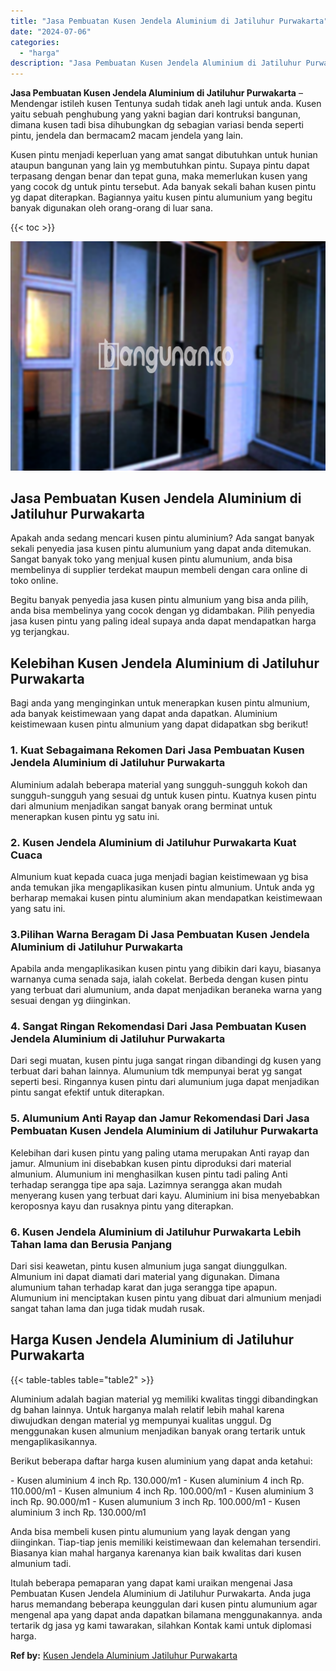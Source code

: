 ```yaml
---
title: "Jasa Pembuatan Kusen Jendela Aluminium di Jatiluhur Purwakarta"
date: "2024-07-06"
categories: 
  - "harga"
description: "Jasa Pembuatan Kusen Jendela Aluminium di Jatiluhur Purwakarta. Itulah beberapa pemaparan yang dapat kami uraikan mengenai Jasa Pembuatan Kusen Jendela Alumi..."
---
```


**Jasa Pembuatan Kusen Jendela Aluminium di Jatiluhur Purwakarta** – Mendengar istileh kusen Tentunya sudah tidak aneh lagi untuk anda. Kusen yaitu sebuah penghubung yang yakni bagian dari kontruksi bangunan, dimana kusen tadi bisa dihubungkan dg sebagian variasi benda seperti pintu, jendela dan bermacam2 macam jendela yang lain.

Kusen pintu menjadi keperluan yang amat sangat dibutuhkan untuk hunian ataupun bangunan yang lain yg membutuhkan pintu. Supaya pintu dapat terpasang dengan benar dan tepat guna, maka memerlukan kusen yang yang cocok dg untuk pintu tersebut. Ada banyak sekali bahan kusen pintu yg dapat diterapkan. Bagiannya yaitu kusen pintu alumunium yang begitu banyak digunakan oleh orang-orang di luar sana.

{{< toc >}}

![Jasa Pembuatan Kusen Jendela Aluminium di Jatiluhur Purwakarta](/images/harga-kusen-jendela-alumunium-14.png)

## Jasa Pembuatan Kusen Jendela Aluminium di Jatiluhur Purwakarta

Apakah anda sedang mencari kusen pintu aluminium? Ada sangat banyak sekali penyedia jasa kusen pintu alumunium yang dapat anda ditemukan. Sangat banyak toko yang menjual kusen pintu alumunium, anda bisa membelinya di supplier terdekat maupun membeli dengan cara online di toko online.

Begitu banyak penyedia jasa kusen pintu almunium yang bisa anda pilih, anda bisa membelinya yang cocok dengan yg didambakan. Pilih penyedia jasa kusen pintu yang paling ideal supaya anda dapat mendapatkan harga yg terjangkau.

## Kelebihan Kusen Jendela Aluminium di Jatiluhur Purwakarta

Bagi anda yang menginginkan untuk menerapkan kusen pintu almunium, ada banyak keistimewaan yang dapat anda dapatkan. Aluminium keistimewaan kusen pintu almunium yang dapat didapatkan sbg berikut!

### 1\. Kuat Sebagaimana Rekomen Dari Jasa Pembuatan Kusen Jendela Aluminium di Jatiluhur Purwakarta

Aluminium adalah beberapa material yang sungguh-sungguh kokoh dan sungguh-sungguh yang sesuai dg untuk kusen pintu. Kuatnya kusen pintu dari almunium menjadikan sangat banyak orang berminat untuk menerapkan kusen pintu yg satu ini.

### 2\. Kusen Jendela Aluminium di Jatiluhur Purwakarta Kuat Cuaca

Almunium kuat kepada cuaca juga menjadi bagian keistimewaan yg bisa anda temukan jika mengaplikasikan kusen pintu almunium. Untuk anda yg berharap memakai kusen pintu aluminium akan mendapatkan keistimewaan yang satu ini.

### 3.Pilihan Warna Beragam Di Jasa Pembuatan Kusen Jendela Aluminium di Jatiluhur Purwakarta

Apabila anda mengaplikasikan kusen pintu yang dibikin dari kayu, biasanya warnanya cuma senada saja, ialah cokelat. Berbeda dengan kusen pintu yang terbuat dari alumunium, anda dapat menjadikan beraneka warna yang sesuai dengan yg diinginkan.

### 4\. Sangat Ringan Rekomendasi Dari Jasa Pembuatan Kusen Jendela Aluminium di Jatiluhur Purwakarta

Dari segi muatan, kusen pintu juga sangat ringan dibandingi dg kusen yang terbuat dari bahan lainnya. Alumunium tdk mempunyai berat yg sangat seperti besi. Ringannya kusen pintu dari alumunium juga dapat menjadikan pintu sangat efektif untuk diterapkan.

### 5\. Alumunium Anti Rayap dan Jamur Rekomendasi Dari Jasa Pembuatan Kusen Jendela Aluminium di Jatiluhur Purwakarta

Kelebihan dari kusen pintu yang paling utama merupakan Anti rayap dan jamur. Almunium ini disebabkan kusen pintu diproduksi dari material almunium. Alumunium ini menghasilkan kusen pintu tadi paling Anti terhadap serangga tipe apa saja. Lazimnya serangga akan mudah menyerang kusen yang terbuat dari kayu. Aluminium ini bisa menyebabkan keroposnya kayu dan rusaknya pintu yang diterapkan.

### 6\. Kusen Jendela Aluminium di Jatiluhur Purwakarta Lebih Tahan lama dan Berusia Panjang

Dari sisi keawetan, pintu kusen almunium juga sangat diunggulkan. Almunium ini dapat diamati dari material yang digunakan. Dimana alumunium tahan terhadap karat dan juga serangga tipe apapun. Alumunium ini menciptakan kusen pintu yang dibuat dari almunium menjadi sangat tahan lama dan juga tidak mudah rusak.

## Harga Kusen Jendela Aluminium di Jatiluhur Purwakarta

{{< table-tables table="table2" >}}

Aluminium adalah bagian material yg memiliki kwalitas tinggi dibandingkan dg bahan lainnya. Untuk harganya malah relatif lebih mahal karena diwujudkan dengan material yg mempunyai kualitas unggul. Dg menggunakan kusen almunium menjadikan banyak orang tertarik untuk mengaplikasikannya.

Berikut beberapa daftar harga kusen aluminium yang dapat anda ketahui:

\- Kusen aluminium 4 inch Rp. 130.000/m1 - Kusen aluminium 4 inch Rp. 110.000/m1 - Kusen almunium 4 inch Rp. 100.000/m1 - Kusen aluminium 3 inch Rp. 90.000/m1 - Kusen alumunium 3 inch Rp. 100.000/m1 - Kusen aluminium 3 inch Rp. 130.000/m1

Anda bisa membeli kusen pintu alumunium yang layak dengan yang diinginkan. Tiap-tiap jenis memiliki keistimewaan dan kelemahan tersendiri. Biasanya kian mahal harganya karenanya kian baik kwalitas dari kusen almunium tadi.

Itulah beberapa pemaparan yang dapat kami uraikan mengenai Jasa Pembuatan Kusen Jendela Aluminium di Jatiluhur Purwakarta. Anda juga harus memandang beberapa keunggulan dari kusen pintu alumunium agar mengenal apa yang dapat anda dapatkan bilamana menggunakannya. anda tertarik dg jasa yg kami tawarakan, silahkan Kontak kami untuk diplomasi harga.

**Ref by:** [Kusen Jendela Aluminium Jatiluhur Purwakarta](https://id.wikipedia.org/wiki/Kusen)
